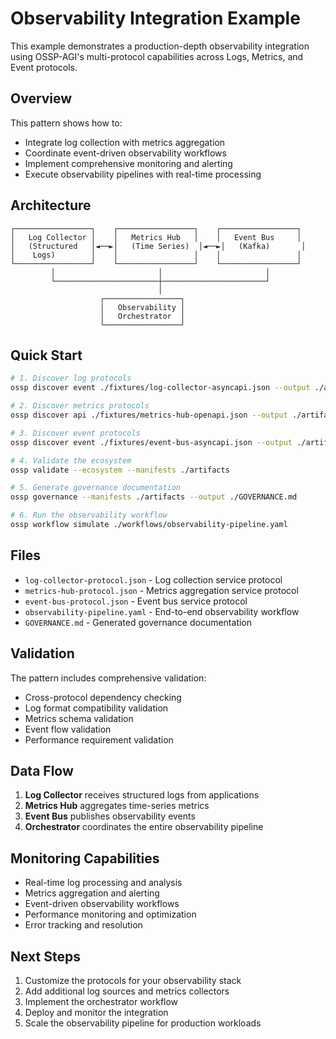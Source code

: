 # Observability Integration Example

This example demonstrates a production-depth observability integration using OSSP-AGI's multi-protocol capabilities across Logs, Metrics, and Event protocols.

## Overview

This pattern shows how to:
- Integrate log collection with metrics aggregation
- Coordinate event-driven observability workflows
- Implement comprehensive monitoring and alerting
- Execute observability pipelines with real-time processing

## Architecture

```
┌─────────────────┐    ┌─────────────────┐    ┌─────────────────┐
│   Log Collector │    │   Metrics Hub   │    │   Event Bus     │
│   (Structured   │◄──►│   (Time Series)  │◄──►│   (Kafka)       │
│    Logs)        │    │                 │    │                 │
└─────────────────┘    └─────────────────┘    └─────────────────┘
         │                       │                       │
         └───────────────────────┼───────────────────────┘
                                 │
                    ┌─────────────────┐
                    │   Observability │
                    │   Orchestrator  │
                    └─────────────────┘
```

## Quick Start

```bash
# 1. Discover log protocols
ossp discover event ./fixtures/log-collector-asyncapi.json --output ./artifacts/log-collector

# 2. Discover metrics protocols
ossp discover api ./fixtures/metrics-hub-openapi.json --output ./artifacts/metrics-hub

# 3. Discover event protocols
ossp discover event ./fixtures/event-bus-asyncapi.json --output ./artifacts/event-bus

# 4. Validate the ecosystem
ossp validate --ecosystem --manifests ./artifacts

# 5. Generate governance documentation
ossp governance --manifests ./artifacts --output ./GOVERNANCE.md

# 6. Run the observability workflow
ossp workflow simulate ./workflows/observability-pipeline.yaml
```

## Files

- `log-collector-protocol.json` - Log collection service protocol
- `metrics-hub-protocol.json` - Metrics aggregation service protocol
- `event-bus-protocol.json` - Event bus service protocol
- `observability-pipeline.yaml` - End-to-end observability workflow
- `GOVERNANCE.md` - Generated governance documentation

## Validation

The pattern includes comprehensive validation:
- Cross-protocol dependency checking
- Log format compatibility validation
- Metrics schema validation
- Event flow validation
- Performance requirement validation

## Data Flow

1. **Log Collector** receives structured logs from applications
2. **Metrics Hub** aggregates time-series metrics
3. **Event Bus** publishes observability events
4. **Orchestrator** coordinates the entire observability pipeline

## Monitoring Capabilities

- Real-time log processing and analysis
- Metrics aggregation and alerting
- Event-driven observability workflows
- Performance monitoring and optimization
- Error tracking and resolution

## Next Steps

1. Customize the protocols for your observability stack
2. Add additional log sources and metrics collectors
3. Implement the orchestrator workflow
4. Deploy and monitor the integration
5. Scale the observability pipeline for production workloads
